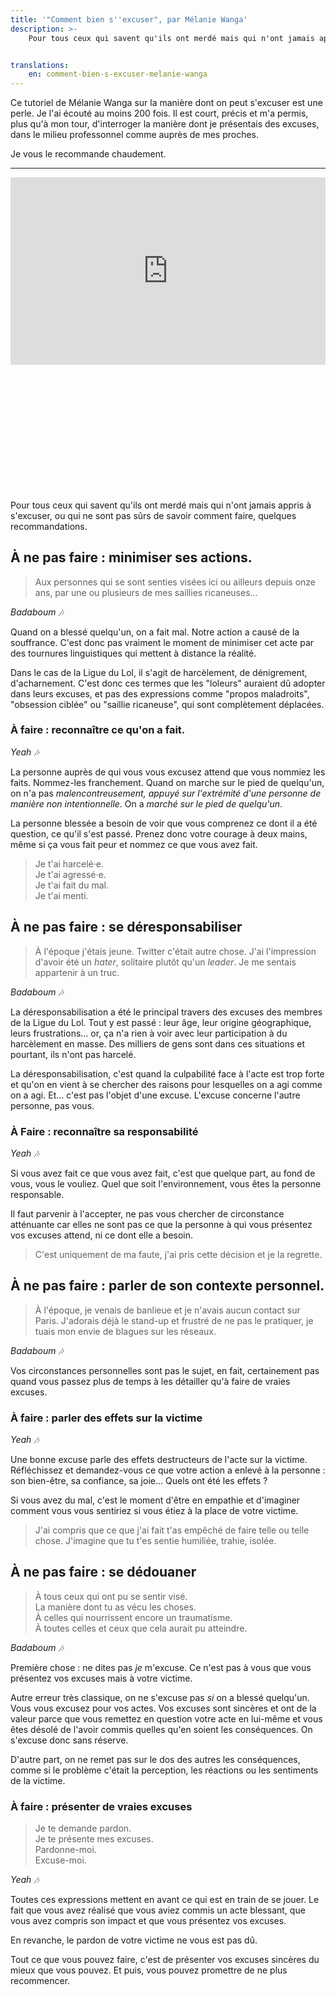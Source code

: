 ```yaml
---
title: '"Comment bien s''excuser", par Mélanie Wanga'
description: >-
    Pour tous ceux qui savent qu'ils ont merdé mais qui n'ont jamais appris à s'excuser, ou qui ne sont pas sûrs de savoir comment faire, quelques recommandations.


translations:
    en: comment-bien-s-excuser-melanie-wanga
---
```


Ce tutoriel de Mélanie Wanga sur la manière dont on peut s'excuser est une perle. Je l'ai écouté au moins 200 fois. Il est court, précis et m'a permis, plus qu'à mon tour, d'interroger la manière dont je présentais des excuses, dans le milieu professonnel comme auprès de mes proches.

Je vous le recommande chaudement.

---

<div class="videoWrapper" style="padding-bottom: 40%;">
<iframe loading="lazy" title="Tuto - Comment bien s&#x27;excuser" width="100%" height="300" scrolling="no" frameborder="no" allow="autoplay" src="https://w.soundcloud.com/player/?url=https%3A//api.soundcloud.com/tracks/575893209&color=%23ff5500&auto_play=false&hide_related=false&show_comments=true&show_user=true&show_reposts=false&show_teaser=true&visual=true"></iframe>
</div>

Pour tous ceux qui savent qu'ils ont merdé mais qui n'ont jamais appris à s'excuser, ou qui ne sont pas sûrs de savoir comment faire, quelques recommandations.

## À ne pas faire : minimiser ses actions.

> Aux personnes qui se sont senties visées ici ou ailleurs depuis onze ans, par une ou plusieurs de mes saillies ricaneuses…

<i aria-hidden>Badaboum 🎶</i>

Quand on a blessé quelqu'un, on a fait mal. Notre action a causé de la souffrance. C'est donc pas vraiment le moment de minimiser cet acte par des tournures linguistiques qui mettent à distance la réalité.

Dans le cas de la Ligue du Lol, il s'agit de harcèlement, de dénigrement, d'acharnement. C'est donc ces termes que les "loleurs" auraient dû adopter dans leurs excuses, et pas des expressions comme "propos maladroits", "obsession ciblée" ou "saillie ricaneuse", qui sont complètement déplacées.

### À faire : reconnaître ce qu'on a fait.

<i aria-hidden>Yeah 🎶</i>

La personne auprès de qui vous vous excusez attend que vous nommiez les faits. Nommez-les franchement. Quand on marche sur le pied de quelqu'un, on n'a pas _malencontreusement, appuyé sur l'extrémité d'une personne de manière non intentionnelle_. On a _marché sur le pied de quelqu'un_.

La personne blessée a besoin de voir que vous comprenez ce dont il a été question, ce qu'il s'est passé. Prenez donc votre courage à deux mains, même si ça vous fait peur et nommez ce que vous avez fait.

> Je t'ai harcelé·e.  
> Je t'ai agressé·e.  
> Je t'ai fait du mal.  
> Je t'ai menti.

## À ne pas faire : se déresponsabiliser

> À l'époque j'étais jeune. Twitter c'était autre chose. J'ai l'impression d'avoir été un _hater_, solitaire plutôt qu'un _leader_. Je me sentais appartenir à un truc.

<i aria-hidden>Badaboum 🎶</i>

La déresponsabilisation a été le principal travers des excuses des membres de la Ligue du Lol. Tout y est passé : leur âge, leur origine géographique, leurs frustrations… or, ça n'a rien à voir avec leur participation à du harcèlement en masse. Des milliers de gens sont dans ces situations et pourtant, ils n'ont pas harcelé.

La déresponsabilisation, c'est quand la culpabilité face à l'acte est trop forte et qu'on en vient à se chercher des raisons pour lesquelles on a agi comme on a agi. Et… c'est pas l'objet d'une excuse. L'excuse concerne l'autre personne, pas vous.

### À Faire : reconnaître sa responsabilité

<i aria-hidden>Yeah 🎶</i>

Si vous avez fait ce que vous avez fait, c'est que quelque part, au fond de vous, vous le vouliez. Quel que soit l'environnement, vous êtes la personne responsable.

Il faut parvenir à l'accepter, ne pas vous chercher de circonstance atténuante car elles ne sont pas ce que la personne à qui vous présentez vos excuses attend, ni ce dont elle a besoin.

> C'est uniquement de ma faute, j'ai pris cette décision et je la regrette.

## À ne pas faire : parler de son contexte personnel.

> À l'époque, je venais de banlieue et je n'avais aucun contact sur Paris. J'adorais déjà le stand-up et frustré de ne pas le pratiquer, je tuais mon envie de blagues sur les réseaux.

<i aria-hidden>Badaboum 🎶</i>

Vos circonstances personnelles sont pas le sujet, en fait, certainement pas quand vous passez plus de temps à les détailler qu'à faire de vraies excuses.

### À faire : parler des effets sur la victime

<i aria-hidden>Yeah 🎶</i>

Une bonne excuse parle des effets destructeurs de l'acte sur la victime. Réfléchissez et demandez-vous ce que votre action a enlevé à la personne : son bien-être, sa confiance, sa joie… Quels ont été les effets ?

Si vous avez du mal, c'est le moment d'être en empathie et d'imaginer comment vous vous sentiriez si vous étiez à la place de votre victime.

> J'ai compris que ce que j'ai fait t'as empêché de faire telle ou telle chose. J'imagine que tu t'es sentie humiliée, trahie, isolée.

## À ne pas faire : se dédouaner

> À tous ceux qui ont pu se sentir visé.  
> La manière dont tu as vécu les choses.  
> À celles qui nourrissent encore un traumatisme.  
> À toutes celles et ceux que cela aurait pu atteindre.

<i aria-hidden>Badaboum 🎶</i>

Première chose : ne dites pas _je_ m'excuse. Ce n'est pas à vous que vous présentez vos excuses mais à votre victime.

Autre erreur très classique, on ne s'excuse pas _si_ on a blessé quelqu'un. Vous vous excusez pour vos actes. Vos excuses sont sincères et ont de la valeur parce que vous remettez en question votre acte en lui-même et vous êtes désolé de l'avoir commis quelles qu'en soient les conséquences. On s'excuse donc sans réserve.

D'autre part, on ne remet pas sur le dos des autres les conséquences, comme si le problème c'était la perception, les réactions ou les sentiments de la victime.

### À faire : présenter de vraies excuses

> Je te demande pardon.  
> Je te présente mes excuses.  
> Pardonne-moi.  
> Excuse-moi.

<i aria-hidden>Yeah 🎶</i>

Toutes ces expressions mettent en avant ce qui est en train de se jouer. Le fait que vous avez réalisé que vous aviez commis un acte blessant, que vous avez compris son impact et que vous présentez vos excuses.

En revanche, le pardon de votre victime ne vous est pas dû.

Tout ce que vous pouvez faire, c'est de présenter vos excuses sincères du mieux que vous pouvez. Et puis, vous pouvez promettre de ne plus recommencer.
